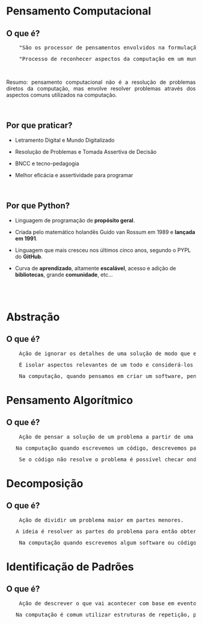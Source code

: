 # Pensamento Computacional


<h2>O que é?</h2>
<pre>
    "São os processor de pensamentos envolvidos na formulação de um problema e que expressam sua solução ou soluções eficazmente, de tal forma que uma máquina ou uma pessoa possam realizar." (WING, 2014)
</pre>
<pre>
    "Processo de reconhecer aspectos da computação em um mundo que nos cercae, aplicar ferramentas e técnicas da Ciência da Computação para entender e argumentar sobre sistemas e processor naturais." (FURBER, 2012)
</pre>

<br>

<p align="justify">Resumo:  pensamento computacional não é a resolução de problemas diretos da computação, mas envolve resolver problemas através dos aspectos comuns utilizados na computação.  </p>

<br>

<h2>Por que praticar?</h2>

- Letramento Digital e Mundo Digitalizado
  
- Resolução de Problemas e Tomada Assertiva de Decisão
  
- BNCC e tecno-pedagogia
  
- Melhor eficácia e assertividade para programar

<br>

<h2>Por que Python?</h2>

- Linguagem de programação de **propósito geral**.
  
- Criada pelo matemático holandẽs Guido van Rossum em 1989 e **lançada em 1991**.
  
- Linguagem que mais cresceu nos últimos cinco anos, segundo o PYPL do **GitHub**.
  
- Curva de **aprendizado**, altamente **escalável**, acesso e adição de **bibliotecas**, grande **comunidade**, etc...

<br><br>

# Abstração

<h2>O que é?</h2>
<pre>
    Ação de ignorar os detalhes de uma solução de modo que ela poss ser válida para diversos problemas.
</pre>
<pre>
    É isolar aspectos relevantes de um todo e considerá-los de forma individual.
</pre>
<pre>
    Na computação, quando pensamos em criar um software, pensamos primeiro no que ele deve ser. Detalhes são deixados para depois, em segundo plano.
</pre>


# Pensamento Algorítmico

<h2>O que é?</h2>
<pre>
    Ação de pensar a solução de um problema a partir de uma sequência finita de passos.
</pre>
<pre>
   Na computação quando escrevemos um código, descrevemos passo-a-passo o que aquele código deve fazer.
</pre>
<pre>
    Se o código não resolve o problema é possível checar onde está o erro fazendo um teste de mesa.
</pre>


# Decomposição

<h2>O que é?</h2>
<pre>
    Ação de dividir um problema maior em partes menores.
</pre>
<pre>
   A ideia é resolver as partes do problema para então obter um resposta do problema maior.
</pre>
<pre>
    Na computação quando escrevemos algum software ou código geralmente dividimos a escrita em partes menores que vão sendo construídas aos poucos. 
</pre>


# Identificação de Padrões

<h2>O que é?</h2>
<pre>
    Ação de descrever o que vai acontecer com base em eventos anteriores.
</pre>
<pre>
   Na computação é comum utilizar estruturas de repetição, por exemplo, para blocos de código semelhantes que se repetem de alguma forma.
</pre>
